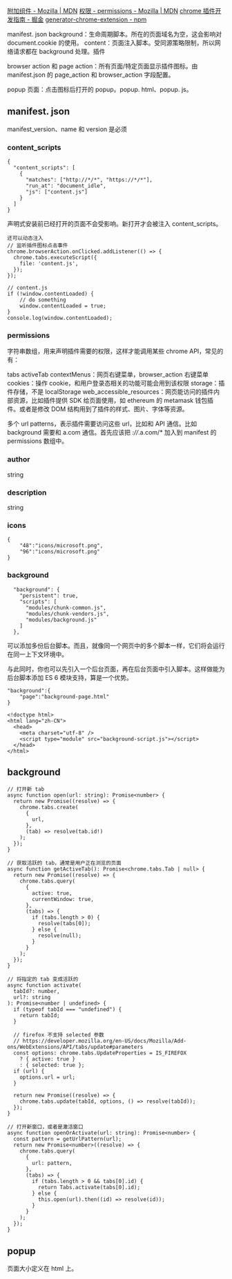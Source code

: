 [附加组件 - Mozilla | MDN](https://developer.mozilla.org/zh-CN/docs/Mozilla/Add-ons)
[权限 - permissions - Mozilla | MDN](https://developer.mozilla.org/zh-CN/docs/Mozilla/Add-ons/WebExtensions/manifest.json/permissions)
[chrome 插件开发指南 - 掘金](https://juejin.cn/post/7114959554709815326?from=search-suggest)
[generator-chrome-extension - npm](https://www.npmjs.com/package/generator-chrome-extension#app)

manifest. json
background：生命周期脚本。所在的页面域名为空，这会影响对 document.cookie 的使用。
content：页面注入脚本。受同源策略限制，所以网络请求都在 background 处理。插件

browser action 和 page action：所有页面/特定页面显示插件图标。由 manifest.json 的 page_action 和 browser_action 字段配置。

popup 页面：点击图标后打开的 popup。popup. html、popup. js。
## manifest. json
manifest_version、name 和 version 是必须
### content_scripts
```
{
  "content_scripts": [
    {
      "matches": ["http://*/*", "https://*/*"],
      "run_at": "document_idle",
      "js": ["content.js"]
    }
  ]
}
```
声明式安装前已经打开的页面不会受影响。新打开才会被注入 content_scripts。
```
还可以动态注入
// 监听插件图标点击事件
chrome.browserAction.onClicked.addListener(() => {
  chrome.tabs.executeScript({
    file: 'content.js',
  });
});

// content.js
if (!window.contentLoaded) {
    // do something
    window.contentLoaded = true;
}
console.log(window.contentLoaded);
```
### permissions
字符串数组，用来声明插件需要的权限，这样才能调用某些 chrome API，常见的有：

tabs
activeTab
contextMenus：网页右键菜单，browser_action 右键菜单
cookies：操作 cookie，和用户登录态相关的功能可能会用到该权限
storage：插件存储，不是 localStorage
web_accessible_resources：网页能访问的插件内部资源，比如插件提供 SDK 给页面使用，如 ethereum 的 metamask 钱包插件。或者是修改 DOM 结构用到了插件的样式、图片、字体等资源。

多个 url patterns，表示插件需要访问这些 url，比如和 API 通信。比如 background 需要和 a.com 通信。首先应该把 *://*.a.com/* 加入到 manifest 的 permissions 数组中。
### author
string
### description
string
### icons
```
{
	"48":"icons/microsoft.png",
	"96":"icons/microsoft.png"
}
```
### background
```
  "background": {
    "persistent": true,
    "scripts": [
      "modules/chunk-common.js",
      "modules/chunk-vendors.js",
      "modules/background.js"
    ]
  },
```
可以添加多份后台脚本。而且，就像同一个网页中的多个脚本一样，它们将会运行在同一上下文环境中。

与此同时，你也可以先引入一个后台页面，再在后台页面中引入脚本。这样做能为后台脚本添加 ES 6 模块支持，算是一个优势。
```
"background":{
	"page":"background-page.html"
}

<!doctype html>
<html lang="zh-CN">
  <head>
    <meta charset="utf-8" />
    <script type="module" src="background-script.js"></script>
  </head>
</html>

```
## background
```
// 打开新 tab
async function open(url: string): Promise<number> {
  return new Promise((resolve) => {
    chrome.tabs.create(
      {
        url,
      },
      (tab) => resolve(tab.id!)
    );
  });
}

// 获取活跃的 tab，通常是用户正在浏览的页面
async function getActiveTab(): Promise<chrome.tabs.Tab | null> {
  return new Promise((resolve) => {
    chrome.tabs.query(
      {
        active: true,
        currentWindow: true,
      },
      (tabs) => {
        if (tabs.length > 0) {
          resolve(tabs[0]);
        } else {
          resolve(null);
        }
      }
    );
  });
}

// 将指定的 tab 变成活跃的
async function activate(
  tabId?: number,
  url?: string
): Promise<number | undefined> {
  if (typeof tabId === "undefined") {
    return tabId;
  }

  // firefox 不支持 selected 参数
  // https://developer.mozilla.org/en-US/docs/Mozilla/Add-ons/WebExtensions/API/tabs/update#parameters
  const options: chrome.tabs.UpdateProperties = IS_FIREFOX
    ? { active: true }
    : { selected: true };
  if (url) {
    options.url = url;
  }

  return new Promise((resolve) => {
    chrome.tabs.update(tabId, options, () => resolve(tabId));
  });
}

// 打开新窗口，或者是激活窗口
async function openOrActivate(url: string): Promise<number> {
  const pattern = getUrlPattern(url);
  return new Promise<number>((resolve) => {
    chrome.tabs.query(
      {
        url: pattern,
      },
      (tabs) => {
        if (tabs.length > 0 && tabs[0].id) {
          return Tabs.activate(tabs[0].id);
        } else {
          this.open(url).then((id) => resolve(id));
        }
      }
    );
  });
}

```

## popup
页面大小定义在 html 上。